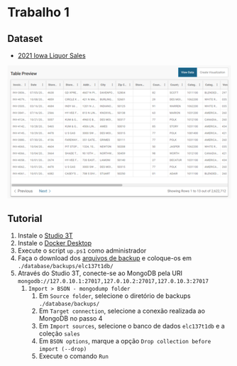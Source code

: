 # Trabalho 1

## Dataset

- [2021 Iowa Liquor Sales][dataset-link]

![Preview do dataset][dataset-preview]

## Tutorial

1. Instale o [Studio 3T][studio-3t-link]
2. Instale o [Docker Desktop][docker-desktop-link]
3. Execute o script `up.ps1` como administrador
4. Faça o download dos [arquivos de backup][backup-link] e coloque-os em `./database/backups/elc137t1db/`
5. Através do Studio 3T, conecte-se ao MongoDB pela URI `mongodb://127.0.10.1:27017,127.0.10.2:27017,127.0.10.3:27017`
   1. `Import > BSON - mongodump folder`
      1. Em `Source folder`, selecione o diretório de backups `./database/backups/`
      2. Em `Target connection`, selecione a conexão realizada ao MongoDB no passo 4
      3. Em `Import sources`, selecione o banco de dados `elc137t1db` e a coleção `sales`
      4. Em `BSON options`, marque a opção `Drop collection before import (--drop)`
      5. Execute o comando `Run`

<!-- Links -->

[dataset-link]:        <https://data.iowa.gov/Sales-Distribution/2021-Iowa-Liquor-Sales/cc6f-sgik> "2021 Iowa Liquor Sales"
[dataset-preview]:     <./dataset/dataset-preview.png>                                             "Preview do dataset"
[studio-3t-link]:      <https://studio3t.com/>                                                     "Studio 3T"
[docker-desktop-link]: <https://www.docker.com/products/docker-desktop/>                           "Docker Desktop"
[backup-link]:         <https://drive.google.com/drive/folders/1xLdWh5HWdyORVx7XtA88LuZIwY4sIc9l>  "Backup"
